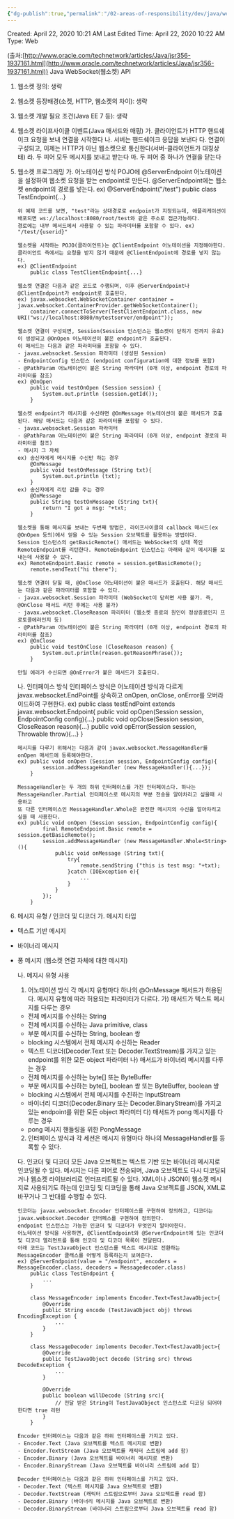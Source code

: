 ```yaml
---
{"dg-publish":true,"permalink":"/02-areas-of-responsibility/dev/java/web-socket2/","tags":["dev","java","websocket"],"noteIcon":""}
---
```


Created: April 22, 2020 10:21 AM
Last Edited Time: April 22, 2020 10:22 AM
Type: Web

(출처:[http://www.oracle.com/technetwork/articles/Java/jsr356-1937161.html](http://www.oracle.com/technetwork/articles/Java/jsr356-1937161.html))
Java WebSocket(웹소켓) API

1. 웹소켓 정의: 생략
2. 웹소켓 등장배경(소켓, HTTP, 웹소켓의 차이): 생략
3. 웹소켓 개발 필요 조건(Java EE 7 등): 생략
4. 웹소켓 라이프사이클 이벤트(Java 매서드와 매핑)
가. 클라이언트가 HTTP 핸드쉐이크 요청을 보내 연결을 시작한다
나. 서버는 핸드쉐이크 응답을 보낸다
다. 연결이 구성되고, 이제는 HTTP가 아닌 웹소켓으로 통신한다(서버-클라이언트가 대칭상태)
라. 두 피어 모두 메시지를 보내고 받는다
마. 두 피어 중 하나가 연결을 닫는다
5. 웹소켓 프로그래밍
가. 어노테이션 방식
POJO에 @ServerEndpoint 어노테이션을 설정하여 웹소켓 요청을 받는 endpoint로 만든다.
@ServerEndpoint에는 웹소켓 endpoint의 경로를 넣는다.
ex) @ServerEndpoint("/test")
public class TestEndpoint{...}
    
    ```
    위 예제 코드를 보면, "test"라는 상대경로로 endpoint가 지정되는데, 애플리케이션이 배포되면 ws://localhost:8080/root/test와 같은 주소로 접근가능하다.
    경로에는 내부 메서드에서 사용할 수 있는 파라미터를 포함할 수 있다. ex) "/test/{userid}"
    
    웹소켓을 시작하는 POJO(클라이언트)는 @ClientEndpoint 어노테이션을 지정해야한다. 클라이언트 측에서는 요청을 받지 않기 때문에 @ClientEndpoint에 경로를 넣지 않는다.        
    ex) @ClientEndpoint
        public class TestClientEndpoint{...}
        
    웹소켓 연결은 다음과 같은 코드로 수행되며, 이후 @ServerEndpoint나 @ClientEndpoint가 endpoint로 호출된다.
    ex) javax.websocket.WebSocketContainer container = javax.websocket.ContainerProvider.getWebSocketContainer();
        container.connectToServer(TestClientEndpoint.class, new URI("ws://localhost:8080/mytestserver/endpoint"));
        
    웹소켓 연결이 구성되면, Session(Session 인스턴스는 웹소켓이 닫히기 전까지 유효)이 생성되고 @OnOpen 어노테이션이 붙은 endpoint가 호출된다. 
    이 매서드는 다음과 같은 파라미터를 포함할 수 있다.         
    - javax.websocket.Session 파라미터 (생성된 Session)
    - EndpointConfig 인스턴스 (endpoint configuration에 대한 정보를 포함)
    - @PathParam 어노테이션이 붙은 String 파라미터 (0개 이상, endpoint 경로의 파라미터를 참조)
    ex) @OnOpen
        public void testOnOpen (Session session) {
            System.out.println (session.getId());
        }
    
    웹소켓 endpoint가 메시지를 수신하면 @OnMessage 어노테이션이 붙은 매서드가 호출 된다. 해당 매서드는 다음과 같은 파라미터를 포함할 수 있다.
    - javax.websocket.Session 파라미터
    - @PathParam 어노테이션이 붙은 String 파라미터 (0개 이상, endpoint 경로의 파라미터를 참조)
    - 메시지 그 자체
    ex) 송신자에게 메시지를 수신만 하는 경우
        @OnMessage
        public void testOnMessage (String txt){
            System.out.println (txt);
        }
    ex) 송신자에게 리턴 값을 주는 경우
        @OnMessage
        public String testOnMessage (String txt){
            return "I got a msg: "+txt;
        }        
    
    웹소켓을 통해 메시지를 보내는 두번째 방법은, 라이프사이클의 callback 매서드(ex @OnOpen 등의)에서 얻을 수 있는 Session 오브젝트를 활용하는 방법이다.
    Session 인스턴스의 getBasicRemote() 매서드는 WebSocket의 상대 쪽인 RemoteEndpoint를 리턴한다. RemoteEndpoint 인스턴스는 아래와 같이 메시지를 보내는데 사용할 수 있다.
    ex) RemoteEndpoint.Basic remote = session.getBasicRemote();
        remote.sendText("hi there");
    
    웹소켓 연결이 닫힐 때, @OnClose 어노테이션이 붙은 매서드가 호출된다. 해당 매서드는 다음과 같은 파라미터를 포함할 수 있다.
    - javax.websocket.Session 파라미터 (WebSocket이 닫히면 사용 불가. 즉, @OnClose 매서드 리턴 후에는 사용 불가)
    - javax.websocket.CloseReason 파리미터 (웹소켓 종료의 원인이 정상종료인지 프로토콜에러인지 등)
    - @PathParam 어노테이션이 붙은 String 파라미터 (0개 이상, endpoint 경로의 파라미터를 참조)
    ex) @OnClose
        public void testOnClose (CloseReason reason) {
            System.out.println(reason.getReasonPhrase());
        }
    
    만일 에러가 수신되면 @OnError가 붙은 매서드가 호출된다.
    
    ```
    
    나. 인터페이스 방식
    인터페이스 방식은 어노테이션 방식과 다르게 javax.websocket.EndPoint를 상속하고 onOpen, onClose, onError를 오버라이드하여 구현한다.
    ex) public class testEndPoint extends javax.websocket.Endpoint{
    public void opOpen(Session session, EndpointConfig config){...}
    public void opClose(Session session, CloseReason reason){...}
    public void opError(Session session, Throwable throw){...}
    }
    
    ```
    메시지를 다루기 위해서는 다음과 같이 javax.websocket.MessageHandler를 onOpen 매서드에 등록해야한다.
    ex) public void onOpen (Session session, EndpointConfig config){
            session.addMessageHandler (new MessageHandler(){...});
        }
    
    MessageHandler는 두 개의 하위 인터페이스를 가진 인터페이스다. 하나는 MessageHandler.Partial 인터페이스로 메시지의 부분 전송을 알아차리고 싶을때 사용하고
    또 다른 인터페이스인 MessageHandler.Whole은 완전한 메시지의 수신을 알아차리고 싶을 때 사용한다.
    ex) public void onOpen (Session session, EndpointConfig config){
            final RemoteEndpoint.Basic remote = session.getBasicRemote();
            session.addMessageHandler (new MessageHandler.Whole<String>(){
                public void onMessage (String txt){
                    try{
                        remote.sendString ("this is test msg: "+txt);
                    }catch (IOException e){
                        ...
                    }                        
                }
            });                
        }
    
    ```
    
6. 메시지 유형 / 인코더 및 디코더
가. 메시지 타입
- 텍스트 기반 메시지
- 바이너리 메시지
- 퐁 메시지 (웹소켓 연결 자체에 대한 메시지)
    
    나. 메지시 유형 사용
    1) 어노테이션 방식
    각 메시지 유형마다 하나의 @OnMessage 매서드가 허용된다. 메시지 유형에 따라 허용되는 파라미터가 다르다.
    가) 매서드가 텍스트 메시지를 다루는 경우
    - 전체 메시지를 수신하는 String
    - 전체 메시지를 수신하는 Java primitive, class
    - 부분 메시지를 수신하는 String, boolean 쌍
    - blocking 시스템에서 전체 메시지 수신하는 Reader
    - 텍스트 디코더(Decoder.Text 또는 Decoder.TextStream)를 가지고 있는 endpoint를 위한 모든 object 파라미터
    나) 매서드가 바이너리 메시지를 다루는 경우
    - 전체 메시지를 수신하는 byte[] 또는 ByteBuffer
    - 부분 메시지를 수신하는 byte[], boolean 쌍 또는 ByteBuffer, boolean 쌍
    - blocking 시스템에서 전체 메시지를 수진하는 InputStream
    - 바이너리 디코더(Decoder.Binary 또는 Decoder.BinaryStream)를 가지고 있는 endpoint를 위한 모든 object 파라미터
    다) 매서드가 pong 메시지를 다루는 경우
    - pong 메시지 핸들링을 위한 PongMessage
    2) 인터페이스 방식과
    각 세션은 메시지 유형마다 하나의 MessageHandler를 등록할 수 있다.
    
    다. 인코더 및 디코더
    모든 Java 오브젝트는 텍스트 기반 또는 바이너리 메시지로 인코딩될 수 있다.
    메시지는 다른 피어로 전송되며, Java 오브젝트도 다시 디코딩되거나 웹소켓 라이브러리로 인터프리트될 수 있다.
    XML이나 JSON이 웹소켓 메시지로 사용되기도 하는데 인코딩 및 디코딩을 통해 Java 오브젝트를 JSON, XML로 바꾸거나 그 반대를 수행할 수 있다.
    
    ```
    인코더는 javax.websocket.Encoder 인터페이스를 구현하여 정의하고, 디코더는 javax.websocket.Decoder 인터페스를 구현하여 정의한다.
    endpoint 인스턴스는 가능한 인코더 및 디코더가 무엇인지 알아야한다. 
    어노테이션 방식을 사용하면, @ClientEndpoint와 @ServerEndpoint에 있는 인코더 및 디코더 엘리먼트를 통해 인코더 및 디코더 목록이 전달된다.
    아래 코드는 TestJavaObject 인스턴스를 텍스트 메시지로 전환하는 MessageEncoder 클래스를 어떻게 등록하는지 보여준다.
    ex) @ServerEndpoint(value = "/endpoint", encoders = MessageEncoder.class, decoders = Messagedecoder.class)
        public class TestEndpoint {
            ...
        }
        
        class MessageEncoder implements Encoder.Text<TestJavaObject>{
            @Override
            public String encode (TestJavaObject obj) throws EncodingException {
                ...
            }
        }
      
        class MessageDecoder implements Decoder.Text<TestJavaObject>{
            @Override
            public TestJavaObject decode (String src) throws DecodeException {
                ...
            }
            
            @Override 
            public boolean willDecode (String src){
                // 전달 받은 String이 TestJavaObject 인스턴스로 디코딩 되어야 한다면 true 리턴
            }
        }
        
    Encoder 인터페이스는 다음과 같은 하위 인터페이스를 가지고 있다.
    - Encoder.Text (Java 오브젝트를 텍스트 메시지로 변환)
    - Encoder.TextStream (Java 오브젝트를 캐릭터 스트림에 add 함)
    - Encoder.Binary (Java 오브젝트를 바이너리 메시지로 변환)
    - Encoder.BinaryStream (Java 오브젝트를 바이너리 스트림에 add 함)
    
    Decoder 인터페이스는 다음과 같은 하위 인터페이스를 가지고 있다.
    - Decoder.Text (텍스트 메시지를 Java 오브젝트로 변환)
    - Decoder.TextStream (캐릭터 스트림으로부터 Java 오브젝트를 read 함)
    - Decoder.Binary (바이너리 메시지를 Java 오브젝트로 변환)
    - Decoder.BinaryStream (바이너리 스트림으로부터 Java 오브젝트를 read 함)
    ```